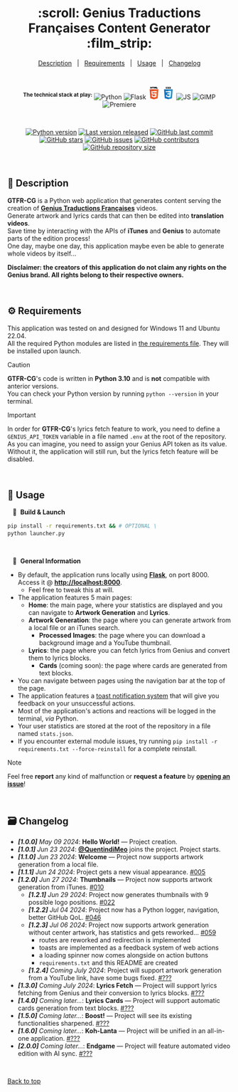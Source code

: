 <div align="center" id="top">
    <h1>:scroll: Genius Traductions Françaises Content Generator :film_strip:</h1>
</div>

<div align="center">
    <a href="#memo-description">Description</a> &#xa0; | &#xa0;
    <a href="#gear-requirements">Requirements</a> &#xa0; | &#xa0;
    <a href="#movie_camera-usage">Usage</a> &#xa0; | &#xa0;
    <a href="#card_file_box-changelog">Changelog</a>
</div>

&#xa0;

<div align="center">
  <sup><b>The technical stack at play:</b></sup>

  <img title="Python" src="https://upload.wikimedia.org/wikipedia/commons/thumb/c/c3/Python-logo-notext.svg/1028px-Python-logo-notext.svg.png" width="28px" alt="Python" />
  <img title="Flask" src="https://raw.githubusercontent.com/mallowigi/iconGenerator/master/assets/icons/files//flask.svg" width="28px" alt="Flask" />
  <img title="HTML" src="https://raw.githubusercontent.com/github/explore/80688e429a7d4ef2fca1e82350fe8e3517d3494d/topics/html/html.png" width="28px" alt="HTML" />
  <img title="CSS" src="https://raw.githubusercontent.com/github/explore/80688e429a7d4ef2fca1e82350fe8e3517d3494d/topics/css/css.png" width="28px" alt="CSS" />
  <img title="JavaScript" src="https://raw.githubusercontent.com/mallowigi/iconGenerator/master/assets/icons/files//js.svg" width="28px" alt="JS" />
  <!-- <img title="React" src="https://raw.githubusercontent.com/mallowigi/iconGenerator/master/assets/icons/files//react.svg" width="28px" alt="React" /> -->
  <!-- <img title="TypeScript" src="https://upload.wikimedia.org/wikipedia/commons/thumb/4/4c/Typescript_logo_2020.svg/2048px-Typescript_logo_2020.svg.png" width="28px" alt="TScript" /> -->
  <img title="GNU Image Manipulation Program" src="https://raw.githubusercontent.com/mallowigi/iconGenerator/master/assets/icons/files//gimp.svg" width="28px" alt="GIMP" />
  <img title="Adobe Premiere Pro" src="https://upload.wikimedia.org/wikipedia/commons/4/40/Adobe_Premiere_Pro_CC_icon.svg" width="28px" alt="Premiere" />

</div>

&#xa0;

<div align="center">
    <a href="#top"><img alt="Python version" src="https://img.shields.io/badge/Python-3.10+-blue?logo=python" /></a>
    <a href="#card_file_box-changelog"><img alt="Last version released" src="https://img.shields.io/badge/release-v1.2.4-blue?logo=windows-terminal" /></a>
    <a href="https://github.com/Thomas-Fernandes/GTFR/commits/main"><img alt="GitHub last commit" src="https://img.shields.io/github/last-commit/Thomas-Fernandes/GTFR?color=blueviolet&logo=clarifai" /></a>
</div>
<div align="center">
    <a href="https://github.com/Thomas-Fernandes/GTFR/stargazers"><img alt="GitHub stars" src="https://img.shields.io/github/stars/Thomas-Fernandes/GTFR?color=yellow&logo=github" /></a>
    <a href="https://github.com/Thomas-Fernandes/GTFR/issues"><img alt="GitHub issues" src="https://img.shields.io/github/issues/Thomas-Fernandes/GTFR?color=forestgreen&logo=target" /></a>
    <a href="https://github.com/Thomas-Fernandes/GTFR/graphs/contributors"><img alt="GitHub contributors" src="https://img.shields.io/github/contributors/Thomas-Fernandes/GTFR?color=red&logo=stackedit" /></a>
    <a href="#top"><img alt="GitHub repository size" src="https://img.shields.io/github/languages/code-size/Thomas-Fernandes/GTFR?color=blue&logo=frontify" /></a>
</div>

&#xa0;

## :memo: Description

**GTFR-CG** is a Python web application that generates content serving the creation of [**Genius Traductions Françaises**](https://www.youtube.com/c/geniustraductionsfrancaises) videos.  
Generate artwork and lyrics cards that can then be edited into **translation videos**.  
Save time by interacting with the APIs of **iTunes** and **Genius** to automate parts of the edition process!  
One day, maybe one day, this application maybe even be able to generate whole videos by itself...

**Disclaimer: the creators of this application do not claim any rights on the Genius brand. All rights belong to their respective owners.**

&#xa0;

## :gear: Requirements

This application was tested on and designed for Windows 11 and Ubuntu 22.04.  
All the required Python modules are listed in [the requirements file](./requirements.txt). They will be installed upon launch.

> [!CAUTION]
> **GTFR-CG**'s code is written in **Python 3.10** and is **not** compatible with anterior versions.  
> You can check your Python version by running `python --version` in your terminal.
</blockquote>

> [!IMPORTANT]
> In order for **GTFR-CG**'s lyrics fetch feature to work, you need to define a `GENIUS_API_TOKEN` variable in a file named `.env` at the root of the repository.  
> As you can imagine, you need to assign your Genius API token as its value.  
> Without it, the application will still run, but the lyrics fetch feature will be disabled.

&#xa0;

## :movie_camera: Usage

&nbsp;&nbsp; :rocket:&nbsp; **Build & Launch**

``` bash
pip install -r requirements.txt && # OPTIONAL \
python launcher.py
```

&#xa0;

&nbsp;&nbsp; :bookmark_tabs:&nbsp; **General Information**

- By default, the application runs locally using [**Flask**](https://flask.palletsprojects.com/en/3.0.x/), on port 8000. Access it @ [**http://localhost:8000**](http://localhost:8000).
  - Feel free to tweak this at will.
- The application features 5 main pages:
  - **Home**: the main page, where your statistics are displayed and you can navigate to **Artwork Generation** and **Lyrics**.
  - **Artwork Generation**: the page where you can generate artwork from a local file or an iTunes search.
    - **Processed Images**: the page where you can download a background image and a YouTube thumbnail.
  - **Lyrics**: the page where you can fetch lyrics from Genius and convert them to lyrics blocks.
    - **Cards** (coming soon): the page where cards are generated from text blocks.
- You can navigate between pages using the navigation bar at the top of the page.
- The application features a [toast notification system](https://web.dev/articles/building/a-toast-component) that will give you feedback on your unsuccessful actions.
- Most of the application's actions and reactions will be logged in the terminal, *via* Python.
- Your user statistics are stored at the root of the repository in a file named `stats.json`.
- If you encounter external module issues, try running `pip install -r requirements.txt --force-reinstall` for a complete reinstall.

> [!NOTE]
> Feel free **report** any kind of malfunction or **request a feature** by [**opening an issue**](https://github.com/Thomas-Fernandes/GTFR/issues)!

&#xa0;

## :card_file_box: Changelog

- ***[1.0.0]** May 09 2024*: **Hello World!** — Project creation.
- ***[1.0.1]** Jun 23 2024*: [**@QuentindiMeo**](https://github.com/QuentindiMeo) joins the project. Project starts.
- ***[1.1.0]** Jun 23 2024*: **Welcome** — Project now supports artwork generation from a local file.
- ***[1.1.1]** Jun 24 2024*: Project gets a new visual appearance. [#005](https://github.com/Thomas-Fernandes/GTFR/pull/5)
- ***[1.2.0]** Jun 27 2024*: **Thumbnails** — Project now supports artwork generation from iTunes. [#010](https://github.com/Thomas-Fernandes/GTFR/pull/10)
  - ***[1.2.1]** Jun 29 2024*: Project now generates thumbnails with 9 possible logo positions. [#022](https://github.com/Thomas-Fernandes/GTFR/pull/22)
  - ***[1.2.2]** Jul 04 2024*: Project now has a Python logger, navigation, better GitHub QoL. [#046](https://github.com/Thomas-Fernandes/GTFR/pull/46)
  - ***[1.2.3]** Jul 06 2024*: Project now supports artwork generation without center artwork, has statistics and gets reworked... [#059](https://github.com/Thomas-Fernandes/GTFR/pull/59)
    - routes are reworked and redirection is implemented
    - toasts are implemented as a feedback system of web actions
    - a loading spinner now comes alongside on action buttons
    - `requirements.txt` and this README are created
  - ***[1.2.4]** Coming July 2024*: Project will support artwork generation from a YouTube link, have some bugs fixed. [#???](#card_file_box-changelog)
- ***[1.3.0]** Coming July 2024*: **Lyrics Fetch** — Project will support lyrics fetching from Genius and their conversion to lyrics blocks. [#???](#card_file_box-changelog)
- ***[1.4.0]** Coming later...*: **Lyrics Cards** — Project will support automatic cards generation from text blocks. [#???](#card_file_box-changelog)
- ***[1.5.0]** Coming later...*: **Boost!** — Project will see its existing functionalities sharpened. [#???](#card_file_box-changelog)
- ***[1.6.0]** Coming later...*: **Koh-Lanta** — Project will be unified in an all-in-one application. [#???](#card_file_box-changelog)
- ***[2.0.0]** Coming later...*: **Endgame** — Project will feature automated video edition with AI sync. [#???](#card_file_box-changelog)

<br />

[Back to top](#top)
